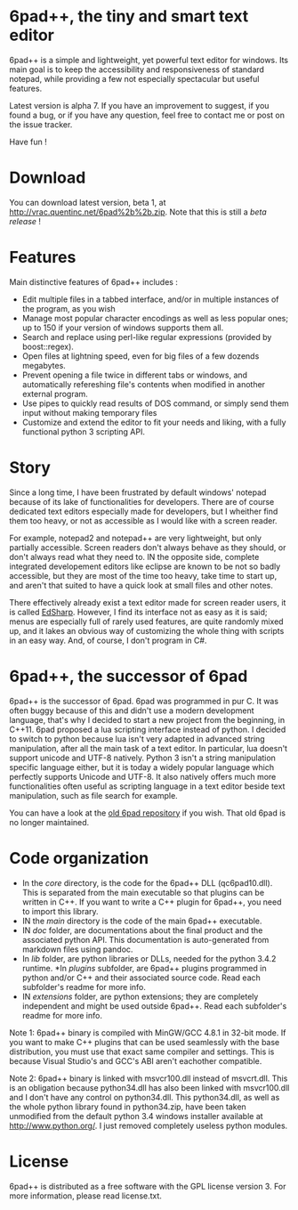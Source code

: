 # 6pad++, the tiny and smart text editor

6pad++ is a simple and lightweight, yet powerful text editor for windows.
Its main goal is to keep the accessibility and responsiveness of standard notepad, while providing a few not especially spectacular but useful features.

Latest version is alpha 7.
If you have an improvement to suggest, if you found a bug, or if you have any question, feel free to contact me or post on the issue tracker.

Have fun !

# Download

You can download latest version, beta 1, at <http://vrac.quentinc.net/6pad%2b%2b.zip>.
Note that this is still a *beta release* !

# Features

Main distinctive features of 6pad++ includes :

* Edit multiple files in a tabbed interface, and/or in multiple instances of the program, as you wish
* Manage most popular character encodings as well as less popular ones; up to 150 if your version of windows supports them all.
* Search and replace using perl-like regular expressions (provided by boost::regex).
* Open files at lightning speed, even for big files of a few dozends megabytes.
* Prevent opening a file twice in different tabs or windows, and automatically refereshing file's contents when modified in another external program.
* Use pipes to quickly read results of DOS command, or simply send them input without making temporary files
* Customize and extend the editor to fit your needs and liking, with a fully functional python 3 scripting API.

# Story

Since a long time, I have been frustrated by default windows' notepad because of its lake of functionalities for developers.
There are of course dedicated text editors especially made for developers, but I wheither find them too heavy, or not as accessible as I would like with a screen reader.

For example, notepad2 and notepad++ are very lightweight, but only partially accessible. Screen readers don't always behave as they should, or don't always read what they need to.
IN the opposite side, complete integrated developement editors like eclipse are known to be not so badly accessible, but they are most of the time too heavy, take time to start up, and aren't that suited to have a quick look at small files and other notes.

There effectively already exist a text editor made for screen reader users, it is called [EdSharp](http://empowermentzone.com/EdSharp.htm).
However, I find its interface not as easy as it is said; menus are especially full of rarely used features, are quite randomly mixed up, and it lakes an obvious way of customizing the whole thing with scripts in an easy way. And, of course, I don't program in C#.

# 6pad++, the successor of 6pad

6pad++ is the successor of 6pad. 6pad was programmed in pur C. It was often buggy because of this and didn't use a modern development language, that's why I decided to start a new project from the beginning, in C++11.
6pad proposed a lua scripting interface instead of python. I decided to switch to python because lua isn't very adapted in advanced string manipulation, after all the main task of a text editor. In particular, lua doesn't support unicode and UTF-8 natively.
Python 3 isn't a string manipulation specific language either, but it is today a widely popular language which perfectly supports Unicode and UTF-8. 
It also natively offers much more functionalities often useful as scripting language in a text editor beside text manipulation, such as file search for example.

You can have a look at the [old 6pad repository](http://github.com/qtnc/6pad) if you wish. That old 6pad is no longer maintained.

# Code organization

* In the *core* directory, is the code for the 6pad++ DLL (qc6pad10.dll). This is separated from the main executable so that plugins can be written in C++. If you want to write a C++ plugin for 6pad++, you need to import this library.
* IN the *main* directory is the code of the main 6pad++ executable.
* IN *doc* folder, are documentations about the final product and the associated python API. This documentation is auto-generated from markdown files using pandoc.
* In *lib* folder, are python libraries or DLLs, needed for the python 3.4.2 runtime.
*In *plugins* subfolder, are 6pad++ plugins programmed in python and/or C++ and their associated source code. Read each subfolder's readme for more info.
* IN *extensions* folder, are python extensions; they are completely independent and might be used outside 6pad++. Read each subfolder's readme for more info.

Note 1: 6pad++ binary is compiled with MinGW/GCC 4.8.1 in 32-bit mode. If you want to make C++ plugins that can be used seamlessly with the base distribution, you must use that exact same compiler and settings.
This is because Visual Studio's and GCC's ABI aren't eachother compatible.

Note 2: 6pad++ binary is linked with msvcr100.dll instead of msvcrt.dll. This is an obligation because python34.dll has also been linked with msvcr100.dll and I don't have any control on python34.dll. This python34.dll, as well as the whole python library found in python34.zip, have been taken unmodified from the default python 3.4 windows installer available at <http://www.python.org/>. I just removed completely useless python modules.

# License

6pad++ is distributed as a free software with the GPL license version 3. For more information, please read license.txt.
